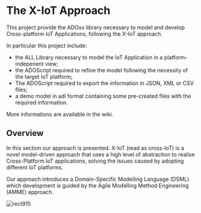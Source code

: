 # The X-IoT Approach

This project provide the ADOxx library necessary to model and develop Cross-platform IoT Applications, following the X-IoT approach.

 In particular this project include:
- the ALL Library necessary to model the IoT Application in a platform-indepenent view;
- the ADOScript required to refine the model following the necessity of the target IoT platform;
- The ADOScript required to export the information in JSON, XML or CSV files;
- a demo model in adl format containing some pre-created files with the required information.

More informations are available in the wiki.

## Overview

In this section our approach is presented.
X-IoT (read as cross-IoT) is a novel model-driven approach that uses a high level of abstraction to realise Cross-Platform IoT applications, solving the issues caused by adopting different IoT platforms.

Our approach introduces a Domain-Specific Modelling Language (DSML) which development is guided by the Agile Modelling Method Engineering (AMME) approach.

![rect915](https://user-images.githubusercontent.com/92312776/136811237-f13d3fc3-1c80-46d1-9a96-f649b48a7a34.png)
